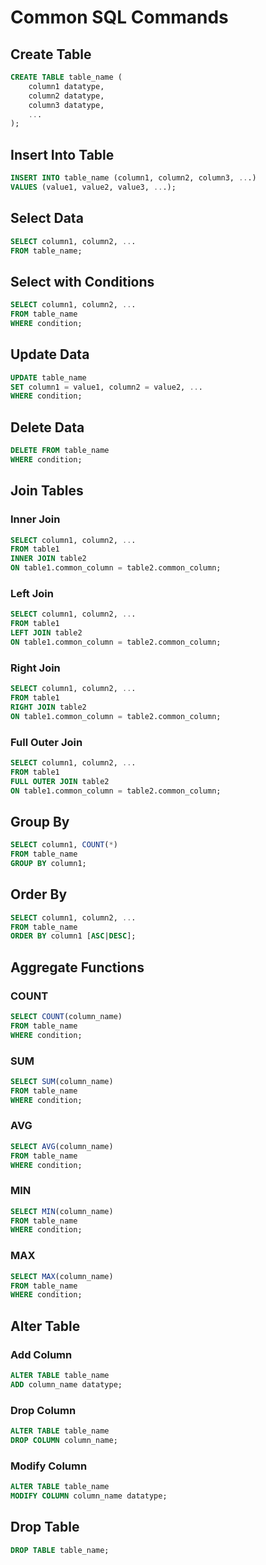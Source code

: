 # Common SQL Commands

## Create Table
```sql
CREATE TABLE table_name (
    column1 datatype,
    column2 datatype,
    column3 datatype,
    ...
);
```

## Insert Into Table
```sql
INSERT INTO table_name (column1, column2, column3, ...)
VALUES (value1, value2, value3, ...);
```

## Select Data
```sql
SELECT column1, column2, ...
FROM table_name;
```

## Select with Conditions
```sql
SELECT column1, column2, ...
FROM table_name
WHERE condition;
```

## Update Data
```sql
UPDATE table_name
SET column1 = value1, column2 = value2, ...
WHERE condition;
```

## Delete Data
```sql
DELETE FROM table_name
WHERE condition;
```

## Join Tables
### Inner Join
```sql
SELECT column1, column2, ...
FROM table1
INNER JOIN table2
ON table1.common_column = table2.common_column;
```

### Left Join
```sql
SELECT column1, column2, ...
FROM table1
LEFT JOIN table2
ON table1.common_column = table2.common_column;
```

### Right Join
```sql
SELECT column1, column2, ...
FROM table1
RIGHT JOIN table2
ON table1.common_column = table2.common_column;
```

### Full Outer Join
```sql
SELECT column1, column2, ...
FROM table1
FULL OUTER JOIN table2
ON table1.common_column = table2.common_column;
```

## Group By
```sql
SELECT column1, COUNT(*)
FROM table_name
GROUP BY column1;
```

## Order By
```sql
SELECT column1, column2, ...
FROM table_name
ORDER BY column1 [ASC|DESC];
```

## Aggregate Functions
### COUNT
```sql
SELECT COUNT(column_name)
FROM table_name
WHERE condition;
```

### SUM
```sql
SELECT SUM(column_name)
FROM table_name
WHERE condition;
```

### AVG
```sql
SELECT AVG(column_name)
FROM table_name
WHERE condition;
```

### MIN
```sql
SELECT MIN(column_name)
FROM table_name
WHERE condition;
```

### MAX
```sql
SELECT MAX(column_name)
FROM table_name
WHERE condition;
```

## Alter Table
### Add Column
```sql
ALTER TABLE table_name
ADD column_name datatype;
```

### Drop Column
```sql
ALTER TABLE table_name
DROP COLUMN column_name;
```

### Modify Column
```sql
ALTER TABLE table_name
MODIFY COLUMN column_name datatype;
```

## Drop Table
```sql
DROP TABLE table_name;
```

